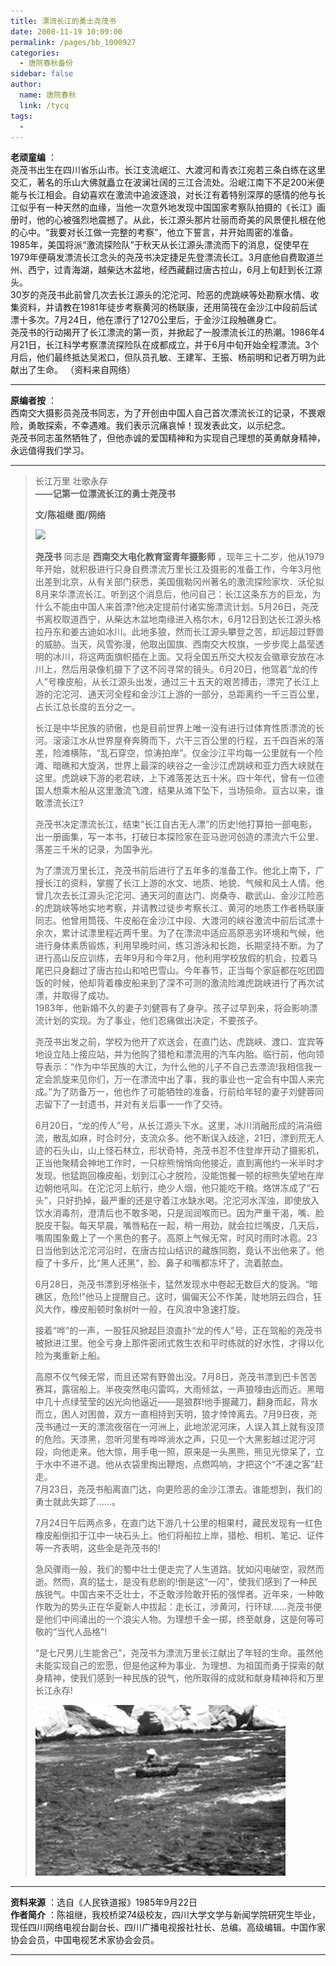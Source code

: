 ```yaml
---
title: 漂流长江的勇士尧茂书
date: 2008-11-19 10:09:00
permalink: /pages/bb_1000927
categories: 
  - 唐院春秋备份
sidebar: false
author: 
  name: 唐院春秋
  link: /tycq
tags: 
  - 
---
```


**老顽童编** ：  
尧茂书出生在四川省乐山市。长江支流岷江、大渡河和青衣江宛若三条白练在这里交汇，著名的乐山大佛就矗立在波澜壮阔的三江合流处。沿岷江南下不足200米便能与长江相会。自幼喜欢在激流中追波逐浪，对长江有着特别深厚的感情的他与长江似乎有一种天然的血缘，当他一次意外地发现中国国家考察队拍摄的《长江》画册时，他的心被强烈地震撼了。从此，长江源头那片壮丽而奇美的风景便扎根在他的心中。“我要对长江做一完整的考察”，他立下誓言，并开始周密的准备。  
1985年，美国将派“激流探险队”于秋天从长江源头漂流而下的消息，促使早在1979年便萌发漂流长江念头的尧茂书决定捷足先登漂流长江。3月底他自费取道兰州、西宁，过青海湖，越柴达木盆地，经西藏翻过唐古拉山，6月上旬赶到长江源头。  
30岁的尧茂书此前曾几次去长江源头的沱沱河、险恶的虎跳峡等处勘察水情、收集资料，并请教在1981年徒步考察黄河的杨联康，还用简筏在金沙江中段前后试漂十多次。7月24日，他在漂行了1270公里后，于金沙江段触礁身亡。  
尧茂书的行动揭开了长江漂流的第一页，并掀起了一股漂流长江的热潮。1986年4月21日，长江科学考察漂流探险队在成都成立，并于6月中旬开始全程漂流。3个月后，他们最终抵达吴淞口，但队员孔敏、王建军、王振、杨前明和记者万明为此献出了生命。
（资料来自网络）

* * *

**原编者按** ：  
西南交大摄影员尧茂书同志，为了开创由中国人自己首次漂流长江的记录，不畏艰险，勇敢探索，不幸遇难。我们表示沉痛哀悼！现发表此文，以示纪念。  
尧茂书同志虽然牺牲了，但他赤诚的爱国精神和为实现自己理想的英勇献身精神，永远值得我们学习。

* * *

> 长江万里 壮歌永存  
>  **——记第一位漂流长江的勇士尧茂书**
>
> **文/陈祖继 图/网络**
>
>
> ![](http://img.blog.163.com/photo/nMNa5C7Pv1ibGNFHecVc7w==/3148297614509503632.jpg)
>
>  
>  **尧茂书** 同志是 **西南交大电化教育室青年摄影师**
> ，现年三十二岁，他从1979年开始，就积极进行只身自费漂流万里长江及摄影的准备工作，今年3月他出差到北京，从有关部门获悉，美国俄勒冈州著名的激流探险家坎．沃伦拟8月来华漂流长江。听到这个消息后，他问自己：长江这条东方的巨龙，为什么不能由中国人来首漂?他决定提前付诸实施漂流计划。5月26日，尧茂书离校取道西宁，从柴达木盆地南缘进入格尔木，6月12日到达长江源头格拉丹东和姜古迪如冰川。此地多狼，然而长江源头攀登之苦，却远超过野兽的威胁。当天，风雪弥漫，他取出国旗、西南交大校旗，一步步爬上晶莹透明的冰川，将这两面旗帜插在上面。又将全国五所交大校友会徽章安放在冰川上，然后用录像机摄下了这不同寻常的镜头。6月20日，他驾着“龙的传人”号橡皮船，从长江源头出发，通过三十五天的艰苦搏击，漂完了长江上游的沱沱河、通天河全程和金沙江上游的一部分，总距离约一千三百公里，占长江总长度的五分之一。  
>
> 长江是中华民族的骄傲，也是目前世界上唯一没有进行过体育性质漂流的长河。滚滚江水从世界屋脊奔腾而下，六干三百公里的行程，五千四百米的落差，险滩横陈，“乱石穿空，惊涛拍岸”。仅金沙江平均每一公里就有一个险滩、暗礁和大旋涡，世界上最深的峡谷之一金沙江虎跳峡和亚力西大峡就在这里。虎跳峡下游的老君峡，上下滩落差达五十米。四十年代，曾有一位德国人想乘木船从这里激流飞渡，结果从滩下坠下，当场殒命。亘古以来，谁敢漂流长江?  
>
> 尧茂书决定漂流长江，结束“长江自古无人漂”的历史!他打算拍一部电影，出一册画集，写一本书，打破日本探险家在亚马逊河创造的漂流六千公里、落差三千米的记录，为国争光。  
>
> 为了漂流万里长江，尧茂书前后进行了五年多的准备工作。他北上南下，广搜长江的资料，掌握了长江上游的水文、地质、地貌、气候和风土人情。他曾几次去长江源头沱沱河、通天河的直达门、岗桑寺、歇武山、金沙江险恶的虎跳峡等地实地考察，并请教过徒步考察长江、黄河的地质工作者杨联康同志。他曾用筒筏、牛皮船在金沙江中段、大渡河的峡谷激流中前后试漂十余次，累计试漂里程近两千里。为了在漂流中适应高原恶劣环境和气候，他进行身体素质锻炼，利用早晚时间，练习游泳和长跑，长期坚持不断。为了进行高山反应训练，去年9月和今年2月，他利用学校放假的机会，拉着马尾巴只身翻过了唐古拉山和哈巴雪山。今年春节，正当每个家庭都在吃团圆饭的时候，他却背着橡皮船来到了深不可测的激流险滩虎跳峡进行了再次试漂，并取得了成功。  
>  1983年，他新婚不久的妻子刘健蓉有了身孕。孩子过早到来，将会影响漂流计划的实现。为了事业，他们忍痛做出决定，不要孩子。  
>
> 尧茂书出发之前，学校为他开了欢送会，在直门达、虎跳峡、渡口、宜宾等地设立陆上接应站，并为他购了猎枪和漂流用的汽车内胎。临行前，他向领导表示：“作为中华民族的大江，为什么他的儿子不自己去漂流!我相信我一定会凯旋来见你们，万一在漂流中出了事，我的事业也一定会有中国人来完成。”为了防备万一，他也作了可能牺牲的准备，行前给年轻的妻子刘健蓉同志留下了一封遗书，并对有关后事一一作了交待。  
>
> 6月20日，“龙的传人”号，从长江源头下水。这里，冰川消融形成的涓涓细流，散乱如麻，时合时分，支流众多。他不断误入歧途，21日，漂到荒无人迹的石头山，山上怪石林立，形状奇特，尧茂书忍不住登岸开动了摄影机，正当他聚精会神地工作时，一只棕熊悄悄向他接近，直到离他约一米半时才发现。他猛跑回橡皮船，划到江心才脱险，没能饱餐一顿的棕熊失望地在岸边朝他吼叫。在沱沱河上航行，绝少人烟，他只能吃干粮。烙饼冻成了“石头”，只好扔掉，最严重的还是守着江水缺水喝。沱沱河水浑浊，即使放入饮水消毒剂，澄清后也不敢多喝，只是润润喉而已。因为严重干渴，嘴、脸脱皮干裂。每天早晨，嘴唇粘在一起，稍一用劲，就会拉烂嘴皮，几天后，嘴周围象戴上了一个黑色的套子。高原上气候无常，时风时雨时冰雹。23日当他到达沱沱河沿时，在唐古拉山结识的藏族同胞，竟认不出他来了。他瘦了十多斤，比“黑人还黑”，脸、鼻子和嘴都冻坏了，流着脓血。  
>
> 6月28日，尧茂书漂到牙格张卡，猛然发现水中卷起无数巨大的旋涡。“暗礁区，危险!”他马上提醒自己。这时，偏偏天公不作美，陡地阴云四合，狂风大作，橡皮船顿时象树叶一般，在风浪中急速打旋。  
>
> 接着“哗”的一声，一股狂风掀起巨浪直扑“龙的传人”号，正在驾船的尧茂书被掀进江里。他全亏身上那件密闭式救生衣和平时练就的好水性，才得以化险为夷重新上船。  
>
> 高原不仅气候无常，而且还常有野兽出没。7月8日，尧茂书漂到巴卡苦苦赛耳，露宿船上。半夜突然电闪雷鸣，大雨倾盆，一声狼嚎由远而近。黑暗中几十点绿莹莹的凶光向他逼近——是狼群!他手握藏刀，翻身而起，背水而立，困人对困兽，双方一直相持到天明，狼才悻悻离去。7月9日夜，尧茂书通过一天的漂流夜宿在一河洲上，此地淤泥河床，人误入其上就有没顶的危险。天漆黑，忽听河里有哗哗淌水之声，只见一个大黑影越过泥泞河段，向他走来。他大惊，用手电一照，原来是一头黑熊，熊见光惊呆了，立于水中不进不退。他从衣袋里掏出鞭炮，点燃鸣响，才把这个“不速之客”赶走。  
>  7月23日，尧茂书船离直门达，向更险恶的金沙江漂去。谁能想到，我们的勇士就此失踪了……。  
>
> 7月24日午后两点多，在直门达下游几十公里的相果村，藏民发现有一红色橡皮船倒扣于江中一块石头上。他们将船拉上岸，猎枪、相机、笔记、证件等一齐表明，这些全是尧茂书的!  
>
> 急风骤雨一般，我们的蜀中壮士便走完了人生道路。犹如闪电破空，寂然而逝。然而，真的猛士，是没有悲剧的!倒是这“一闪”，使我们感到了一种民族锐气。中国古来不乏壮士，不乏敢涉险敢开拓的强悍者。近年来，一种敢作敢为的势头正在华夏新人中拔起：走长江，涉黄河，行环球……尧茂书便是他们中间涌出的一个浪尖人物。为理想千金一掷，终至献身，这是何等可敬的“当代人品格”!  
>
> “是七尺男儿生能舍己”，尧茂书为漂流万里长江献出了年轻的生命。虽然他未能实现自己的宏愿，但是他这种为事业、为理想、为祖国而勇于探索的献身精神，使我们感到一种民族的锐气，他所取得的成就和献身精神将和万里长江永存!
>
>  
>  ![](/pic/hsb.hsw.cn_images_2008-06_24_xin_2206052404431253086426.jpg)  
>

* * *

  
**资料来源** ：选自《人民铁道报》1985年9月22日  
**作者简介**
：陈祖继，我校桥梁74级校友，四川大学文学与新闻学院研究生毕业，现任四川网络电视台副台长、四川广播电视报社社长、总编。高级编辑。中国作家协会会员，中国电视艺术家协会会员。  
  
---  
  
>